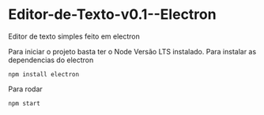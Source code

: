 # Editor-de-Texto-v0.1--Electron
 Editor de texto simples feito em electron
 
 Para iniciar o projeto basta ter o Node Versão LTS instalado.
 Para instalar as dependencias do electron
 ```
 npm install electron
 ```
 Para rodar
 ```
 npm start
 ```
 

